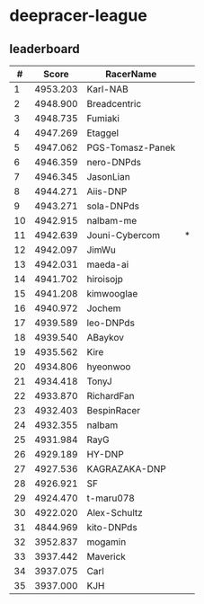 # deepracer-league

## leaderboard

<!-- leaderboard -->
| # | Score | RacerName |   |
| - | ----- | --------- | - |
| 1 | 4953.203 | Karl-NAB | |
| 2 | 4948.900 | Breadcentric | |
| 3 | 4948.735 | Fumiaki | |
| 4 | 4947.269 | Etaggel | |
| 5 | 4947.062 | PGS-Tomasz-Panek | |
| 6 | 4946.359 | nero-DNPds | |
| 7 | 4946.345 | JasonLian | |
| 8 | 4944.271 | Aiis-DNP | |
| 9 | 4943.271 | sola-DNPds | |
| 10 | 4942.915 | nalbam-me | |
| 11 | 4942.639 | Jouni-Cybercom | * |
| 12 | 4942.097 | JimWu | |
| 13 | 4942.031 | maeda-ai | |
| 14 | 4941.702 | hiroisojp | |
| 15 | 4941.208 | kimwooglae | |
| 16 | 4940.972 | Jochem | |
| 17 | 4939.589 | leo-DNPds | |
| 18 | 4939.540 | ABaykov | |
| 19 | 4935.562 | Kire | |
| 20 | 4934.806 | hyeonwoo | |
| 21 | 4934.418 | TonyJ | |
| 22 | 4933.870 | RichardFan | |
| 23 | 4932.403 | BespinRacer | |
| 24 | 4932.355 | nalbam | |
| 25 | 4931.984 | RayG | |
| 26 | 4929.189 | HY-DNP | |
| 27 | 4927.536 | KAGRAZAKA-DNP | |
| 28 | 4926.921 | SF | |
| 29 | 4924.470 | t-maru078 | |
| 30 | 4922.020 | Alex-Schultz | |
| 31 | 4844.969 | kito-DNPds | |
| 32 | 3952.837 | mogamin | |
| 33 | 3937.442 | Maverick | |
| 34 | 3937.075 | Carl | |
| 35 | 3937.000 | KJH | |
